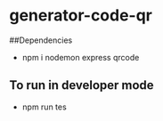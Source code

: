 # generator-code-qr

##Dependencies
 - npm i nodemon express qrcode

## To run in developer mode
 - npm run tes


